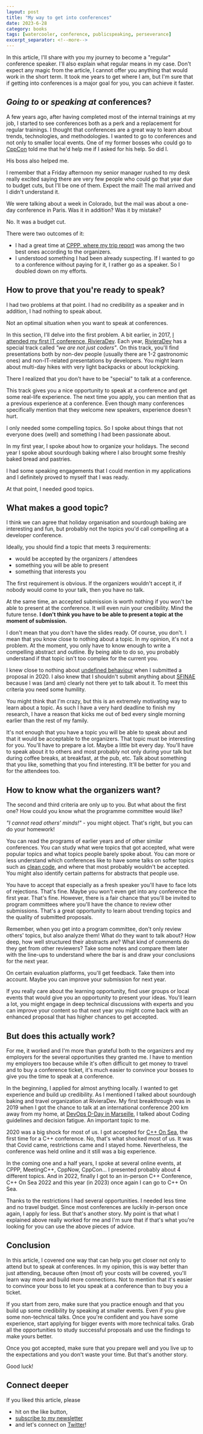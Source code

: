 ```yaml
---
layout: post
title: "My way to get into conferences"
date: 2023-6-28
category: books
tags: [watercooler, conference, publicspeaking, perseverance]
excerpt_separator: <!--more-->
---
```

In this article, I'll share with you my journey to become a "regular" conference speaker. I'll also explain what regular means in my case. Don't expect any magic from the article, I cannot offer you anything that would work in the short term. It took me years to get where I am, but I'm sure that if getting into conferences is a major goal for you, you can achieve it faster.

## *Going to* or *speaking at* conferences?

A few years ago, after having completed most of the internal trainings at my job, I started to see conferences both as a perk and a replacement for regular trainings. I thought that conferences are a great way to learn about trends, technologies, and methodologies. I wanted to go to conferences and not only to smaller local events. One of my former bosses who could go to [CppCon](https://cppcon.org/) told me that he'd help me if I asked for his help. So did I.

His boss also helped me.

I remember that a Friday afternoon my senior manager rushed to my desk really excited saying there are very few people who could go that year due to budget cuts, but I'll be one of them. Expect the mail! The mail arrived and I didn't understand it.

We were talking about a week in Colorado, but the mail was about a one-day conference in Paris. Was it in addition? Was it by mistake?

No. It was a budget cut.

There were two outcomes of it:
- I had a great time at [CPPP, where my trip report](https://www.sandordargo.com/blog/2019/06/26/travel-report-cppp) was among the two best ones according to the organizers.
- I understood something I had been already suspecting. If I wanted to go to a conference without paying for it, I rather go as a speaker. So I doubled down on my efforts.

## How to prove that you're ready to speak?

I had two problems at that point. I had no credibility as a speaker and in addition, I had nothing to speak about.

Not an optimal situation when you want to speak at conferences.

In this section, I'll delve into the first problem. A bit earlier, in 2017, [I attended my first IT conference, RivieraDev](https://www.sandordargo.com/blog/2017/05/16/attending-my-first-it-conference). Each year, [RivieraDev](https://rivieradev.fr/) has a special track called *"we are not just coders"*. On this track, you'll find presentations both by non-dev people (usually there are 1-2 gastronomic ones) and non-IT-related presentations by developers. You might learn about multi-day hikes with very light backpacks or about lockpicking.

There I realized that you don't have to be "special" to talk at a conference.

This track gives you a nice opportunity to speak at a conference and get some real-life experience. The next time you apply, you can mention that as a previous experience at a conference. Even though many conferences specifically mention that they welcome new speakers, experience doesn't hurt.

I only needed some compelling topics. So I spoke about things that not everyone does (well) and something I had been passionate about.

In my first year, I spoke about how to organize your holidays. The second year I spoke about sourdough baking where I also brought some freshly baked bread and pastries.

I had some speaking engagements that I could mention in my applications and I definitely proved to myself that I was ready.

At that point, I needed good topics.

## What makes a good topic?

I think we can agree that holiday organisation and sourdough baking are interesting and fun, but probably not the topics you'd call compelling at a developer conference.

Ideally, you should find a topic that meets 3 requirements:
- would be accepted by the organizers / attendees
- something you will be able to present
- something that interests you

The first requirement is obvious. If the organizers wouldn't accept it, if nobody would come to your talk, then you have no talk.

At the same time, an accepted submission is worth nothing if you won't be able to present at the conference. It will even ruin your credibility. Mind the future tense. **I don't think you have to be able to present a topic at the moment of submission.**

I don't mean that you don't have the slides ready. Of course, you don't. I mean that you know close to nothing about a topic. In my opinion, it's not a problem. At the moment, you only have to know enough to write a compelling abstract and outline. By being able to do so, you probably understand if that topic isn't too complex for the current you. 

I knew close to nothing about [undefined behaviour](https://youtu.be/BEmAo6Fdg-Q) when I submitted a proposal in 2020. I also knew that I shouldn't submit anything about [SFINAE](https://www.sandordargo.com/blog/2019/06/26/travel-report-cppp) because I was (and am) clearly not there yet to talk about it. To meet this criteria you need some humility.

You might think that I'm crazy, but this is an extremely motivating way to learn about a topic. As such I have a very hard deadline to finish my research, I have a reason that kicks me out of bed every single morning earlier than the rest of my family.

It's not enough that you have a topic you will be able to speak about and that it would be acceptable to the organizers. That topic must be interesting for you. You'll have to prepare a lot. Maybe a little bit every day. You'll have to speak about it to others and most probably not only during your talk but during coffee breaks, at breakfast, at the pub, etc. Talk about something that you like, something that you find interesting. It'll be better for you and for the attendees too.

## How to know what the organizers want?

The second and third criteria are only up to you. But what about the first one? How could you know what the programme committee would like?

*"I cannot read others' minds!"* - you might object. That's right, but you can do your homework!

You can read the programs of earlier years and of other similar conferences. You can study what were topics that got accepted, what were popular topics and what topics people barely spoke about. You can more or less understand which conferences like to have some talks on softer topics such as [clean code](https://cpponsea.uk/2023/sessions/why-clean-code-is-not-the-norm.html), and where that most probably wouldn't be accepted. You might also identify certain patterns for abstracts that people use.

You have to accept that especially as a fresh speaker you'll have to face lots of rejections. That's fine. Maybe you won't even get into any conference the first year. That's fine. However, there is a fair chance that you'll be invited to program committees where you'll have the chance to review other submissions. That's a great opportunity to learn about trending topics and the quality of submitted proposals.

Remember, when you get into a program committee, don't only review others' topics, but also analyze them! What do they want to talk about? How deep, how well structured their abstracts are? What kind of comments do they get from other reviewers? Take some notes and compare them later with the line-ups to understand where the bar is and draw your conclusions for the next year.

On certain evaluation platforms, you'll get feedback. Take them into account. Maybe you can improve your submission for next year.

If you really care about the learning opportunity, find user groups or local events that would give you an opportunity to present your ideas. You'll learn a lot, you might engage in deep technical discussions with experts and you can improve your content so that next year you might come back with an enhanced proposal that has higher chances to get accepted.

## But does this actually work?

For me, it worked and I'm more than grateful both to the organizers and my employers for the several opportunities they granted me. I have to mention my employers too because while it's often difficult to get money to travel and to buy a conference ticket, it's much easier to convince your bosses to give you the time to speak at a conference.

In the beginning, I applied for almost anything locally. I wanted to get experience and build up credibility. As I mentioned I talked about sourdough baking and travel organization at RivieraDev. My first breakthrough was in 2019 when I got the chance to talk at an international conference 200 km away from my home, at [DevOps D-Day in Marseille](https://www.sandordargo.com/blog/2020/01/15/i-went-to-devops-d-day-2019), I talked about Coding guidelines and decision fatigue. An important topic to me.

2020 was a big shock for most of us. I got accepted for [C++ On Sea](https://cpponsea.uk/), the first time for a C++ conference. No, that's what shocked most of us. It was that Covid came,  restrictions came and I stayed home. Nevertheless, the conference was held online and it still was a big experience.

In the coming one and a half years, I spoke at several online events, at CPPP, MeetingC++, CppNow, CppCon... I presented probably about 4 different topics. And in 2022, finally I got to an in-person C++ Conference, C++ On Sea 2022 and this year (in 2023) once again I can go to C++ On Sea.

Thanks to the restrictions I had several opportunities. I needed less time and no travel budget. Since most conferences are luckily in-person once again, I apply for less. But that's another story. My point is that what I explained above really worked for me and I'm sure that if that's what you're looking for you can use the above pieces of advice.

## Conclusion

In this article, I covered one way that can help you get closer not only to attend but to speak at conferences. In my opinion, this is way better than just attending, because often (most of) your costs will be covered, you'll learn way more and build more connections. Not to mention that it's easier to convince your boss to let you speak at a conference than to buy you a ticket.

If you start from zero, make sure that you practice enough and that you build up some credibility by speaking at smaller events. Even if you give some non-technical talks. Once you're confident and you have some experience, start applying for bigger events with more technical talks. Grab all the opportunities to study successful proposals and use the findings to make yours better.

Once you got accepted, make sure that you prepare well and you live up to the expectations and you don't waste your time. But that's another story.

Good luck!

## Connect deeper

If you liked this article, please 
- hit on the like button,  
- [subscribe to my newsletter](http://eepurl.com/gvcv1j) 
- and let's connect on [Twitter](https://twitter.com/SandorDargo)!